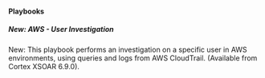 
#### Playbooks

##### New: AWS - User Investigation

New: This playbook performs an investigation on a specific user in AWS environments, using queries and logs from AWS CloudTrail.
 (Available from Cortex XSOAR 6.9.0).
